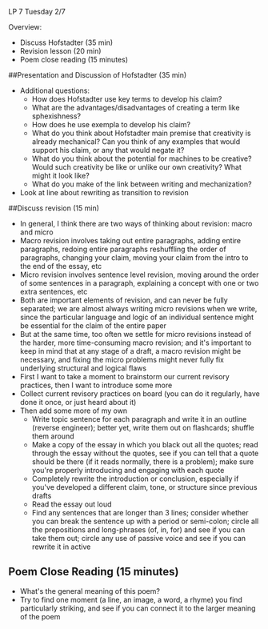 LP 7 Tuesday 2/7

Overview:

- Discuss Hofstadter (35 min)
- Revision lesson (20 min)
- Poem close reading (15 minutes)

##Presentation and Discussion of Hofstadter (35 min)
- Additional questions:
  - How does Hofstadter use key terms to develop his claim?
  - What are the advantages/disadvantages of creating a term like sphexishness?
  - How does he use exempla to develop his claim?
  - What do you think about Hofstadter main premise that creativity is already mechanical? Can you think of any examples that would support his claim, or any that would negate it?
  - What do you think about the potential for machines to be creative? Would such creativity be like or unlike our own creativity? What might it look like?
  - What do you make of the link between writing and mechanization?
- Look at line about rewriting as transition to revision

##Discuss revision (15 min)
- In general, I think there are two ways of thinking about revision: macro and micro
- Macro revision involves taking out entire paragraphs, adding entire paragraphs, redoing entire paragraphs reshuffling the order of paragraphs, changing your claim, moving your claim from the intro to the end of the essay, etc
- Micro revision involves sentence level revision, moving around the order of some sentences in a paragraph, explaining a concept with one or two extra sentences, etc
- Both are important elements of revision, and can never be fully separated; we are almost always writing micro revisions when we write, since the particular language and logic of an individual sentence might be essential for the claim of the entire paper
- But at the same time, too often we settle for micro revisions instead of the harder, more time-consuming macro revision; and it's important to keep in mind that at any stage of a draft, a macro revision might be necessary, and fixing the micro problems might never fully fix underlying structural and logical flaws
- First I want to take a moment to brainstorm our current revisory practices, then I want to introduce some more
- Collect current revisory practices on board (you can do it regularly, have done it once, or just heard about it)
- Then add some more of my own
    - Write topic sentence for each paragraph and write it in an outline (reverse engineer); better yet, write them out on flashcards; shuffle them around
    - Make a copy of the essay in which you black out all the quotes; read through the essay without the quotes, see if you can tell that a quote should be there (if it reads normally, there is a problem); make sure you're properly introducing and engaging with each quote
    - Completely rewrite the introduction or conclusion, especially if you've developed a different claim, tone, or structure since previous drafts
    - Read the essay out loud
    - Find any sentences that are longer than 3 lines; consider whether you can break the sentence up with a period or semi-colon; circle all the prepositions and long-phrases (of, in, for) and see if you can take them out; circle any use of passive voice and see if you can rewrite it in active

## Poem Close Reading (15 minutes)
- What's the general meaning of this poem?
- Try to find one moment (a line, an image, a word, a rhyme) you find particularly striking, and see if you can connect it to the larger meaning of the poem

